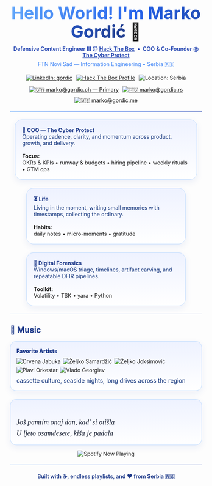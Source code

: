<!-- THEME: Blue / Modern / Clean -->
<!-- Header -->
<h1 align="center" style="margin:0 0 10px; font-size:2.8rem; line-height:1.1;">
  <span style="background:linear-gradient(90deg,#60a5fa,#2563eb,#1e3a8a);-webkit-background-clip:text;-webkit-text-fill-color:transparent;">
    Hello World! I'm Marko Gordić
  </span> 👋
</h1>

<p align="center" style="margin:0; color:#1e40af; font-weight:600;">
  Defensive Content Engineer III @ <a href="https://app.hackthebox.com/profile/1052352" style="color:#1e40af; text-decoration:underline;">Hack The Box</a>
  &nbsp;•&nbsp; COO & Co-Founder @ <a href="https://thecyberprotect.com" style="color:#1e40af; text-decoration:underline;">The Cyber Protect</a>
</p>
<p align="center" style="margin:6px 0 18px; color:#3b82f6;">FTN Novi Sad — Information Engineering • Serbia 🇷🇸</p>

<!-- Quick links -->
<p align="center" style="display:flex; flex-wrap:wrap; justify-content:center; gap:10px;">
  <a href="https://www.linkedin.com/in/gordic/"><img src="https://img.shields.io/badge/LinkedIn-gordic-2563eb?style=for-the-badge&logo=linkedin&logoColor=white" alt="LinkedIn: gordic"/></a>
  <a href="https://app.hackthebox.com/profile/1052352"><img src="https://img.shields.io/badge/HTB-Profile-2563eb?style=for-the-badge&logo=hackthebox&logoColor=white" alt="Hack The Box Profile"/></a>
  <img src="https://img.shields.io/badge/Location-Serbia-2563eb?style=for-the-badge&logo=googlemaps&logoColor=white" alt="Location: Serbia"/>
</p>

<!-- Email badges (Shields.io) -->
<p align="center" style="display:flex; flex-wrap:wrap; justify-content:center; gap:10px; margin:14px 0 0;">
  <a href="mailto:marko@gordic.ch" title="Email (Primary)">
    <img alt="🇨🇭 marko@gordic.ch — Primary" 
         src="https://img.shields.io/badge/%F0%9F%87%A8%F0%9F%87%AD%20marko%40gordic.ch-Primary-2563eb?style=for-the-badge&logo=protonmail&logoColor=white">
  </a>
  <a href="mailto:marko@gordic.rs" title="Email (.rs)">
    <img alt="🇷🇸 marko@gordic.rs" 
         src="https://img.shields.io/badge/%F0%9F%87%B7%F0%9F%87%B8%20marko%40gordic.rs-Email-1e40af?style=for-the-badge&logo=protonmail&logoColor=white">
  </a>
  <a href="mailto:marko@gordic.me" title="Email (.me)">
    <img alt="🇲🇪 marko@gordic.me" 
         src="https://img.shields.io/badge/%F0%9F%87%B2%F0%9F%87%AA%20marko%40gordic.me-Email-1e40af?style=for-the-badge&logo=protonmail&logoColor=white">
  </a>
</p>

<hr style="border:none; height:1px; background:linear-gradient(90deg,#60a5fa,#2563eb,#1e40af); margin:20px 0;" />

<!-- Focus Grid (extra spacing + forced <b> & newlines) -->
<div align="center" style="display:flex; flex-wrap:wrap; justify-content:center; gap:22px; row-gap:22px;">
  <!-- COO -->
  <div style="min-width:300px; max-width:440px; flex:1; padding:18px; border-radius:18px; border:1.5px solid #bfdbfe; background:linear-gradient(180deg,#eef2ff,#ffffff); box-shadow:0 6px 18px rgba(30,64,175,.08); text-align:left;">
    <b style="color:#1e3a8a;">🏁 COO — The Cyber Protect</b><br/>
    <span style="color:#10327a;">Operating cadence, clarity, and momentum across product, growth, and delivery.</span><br/><br/>
    <b>Focus:</b><br/>
    OKRs &amp; KPIs • runway &amp; budgets • hiring pipeline • weekly rituals • GTM ops
  </div>

  <!-- Life -->
  <div style="min-width:300px; max-width:380px; flex:1; padding:18px; border-radius:18px; border:1.5px solid #bfdbfe; background:linear-gradient(180deg,#eef2ff,#ffffff); box-shadow:0 6px 18px rgba(30,64,175,.08); text-align:left;">
    <b style="color:#1e3a8a;">⏳ Life</b><br/>
    <span style="color:#10327a;">Living in the moment, writing small memories with timestamps, collecting the ordinary.</span><br/><br/>
    <b>Habits:</b><br/>
    daily notes • micro-moments • gratitude
  </div>

  <!-- Digital Forensics -->
  <div style="min-width:300px; max-width:380px; flex:1; padding:18px; border-radius:18px; border:1.5px solid #bfdbfe; background:linear-gradient(180deg,#eef2ff,#ffffff); box-shadow:0 6px 18px rgba(30,64,175,.08); text-align:left;">
    <b style="color:#1e3a8a;">🧪 Digital Forensics</b><br/>
    <span style="color:#10327a;">Windows/macOS triage, timelines, artifact carving, and repeatable DFIR pipelines.</span><br/><br/>
    <b>Toolkit:</b><br/>
    Volatility • TSK • yara • Python
  </div>
</div>

<hr style="border:none; height:1px; background:linear-gradient(90deg,#60a5fa,#2563eb,#1e40af); margin:20px 0;" />

<!-- MUSIC (blue cards + Shields.io for artists) -->
<h2 style="color:#1e3a8a;">🎵 Music</h2>
<div style="display:flex; gap:22px; align-items:stretch; flex-wrap:wrap;">
  <!-- Left: favorite artists (Shields.io) -->
  <div style="flex:1 1 360px; min-width:280px;">
    <div style="border:1.5px solid #bfdbfe; background:linear-gradient(180deg,#eef2ff,#ffffff); border-radius:16px; padding:16px; box-shadow:0 6px 18px rgba(30,64,175,.08);">
      <div style="font-weight:800; color:#1e3a8a; margin-bottom:10px;">Favorite Artists</div>
      <p style="display:flex; flex-wrap:wrap; gap:6px; margin:0;">
        <img alt="Crvena Jabuka" src="https://img.shields.io/badge/Crvena%20Jabuka-Music-1e40af?style=flat&logo=spotify&logoColor=white"/>
        <img alt="Željko Samardžić" src="https://img.shields.io/badge/%C5%BDeljko%20Samard%C5%BEi%C4%87-Music-1e40af?style=flat&logo=spotify&logoColor=white"/>
        <img alt="Željko Joksimović" src="https://img.shields.io/badge/%C5%BDeljko%20Joksimovi%C4%87-Music-1e40af?style=flat&logo=spotify&logoColor=white"/>
        <img alt="Plavi Orkestar" src="https://img.shields.io/badge/Plavi%20Orkestar-Music-1e40af?style=flat&logo=spotify&logoColor=white"/>
        <img alt="Vlado Georgiev" src="https://img.shields.io/badge/Vlado%20Georgiev-Music-1e40af?style=flat&logo=spotify&logoColor=white"/>
      </p>
      <p style="margin:10px 0 0; color:#10327a; font-size:.95rem;">cassette culture, seaside nights, long drives across the region</p>
    </div>
  </div>

  <!-- Right: lyrics (blue card) -->
  <div style="flex:1 1 420px; min-width:280px;">
    <div style="border:1.5px solid #bfdbfe; background:linear-gradient(180deg,#eef2ff,#ffffff); border-radius:16px; padding:16px; box-shadow:0 6px 18px rgba(30,64,175,.08);">
      <div style="white-space:pre-line; color:#0f172a; font-size:1.12rem; line-height:1.6; font-family: Georgia,'Times New Roman',Times,serif; letter-spacing:.25px; font-style:italic;">
Još pamtim onaj dan, kad' si otišla
U ljeto osamdesete, kiša je padala
      </div>
    </div>
  </div>
</div>

<!-- Live Spotify -->
<p align="center" style="margin-top:14px;">
  <img src="https://spotify-github-profile.kittinanx.com/api/view?uid=v9ndncwihev9mp7z91v0vzfuc&cover_image=true&theme=default&show_offline=false&background_color=121212&interchange=true&bar_color_cover=false" alt="Spotify Now Playing"/>
</p>

<hr style="border:none; height:1px; background:linear-gradient(90deg,#60a5fa,#2563eb,#1e40af); margin:20px 0;" />

<!-- Footer -->
<p align="center" style="color:#1e3a8a; font-weight:600;">
  Built with ☕, endless playlists, and ❤️ from Serbia 🇷🇸
</p>
